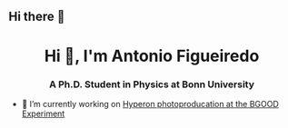 ## Hi there 👋

<!--
**AntonioFigueiredo/AntonioFigueiredo** is a ✨ _special_ ✨ repository because its `README.md` (this file) appears on your GitHub profile.

Here are some ideas to get you started:

- 🔭 I’m currently working on ...
- 🌱 I’m currently learning ...
- 👯 I’m looking to collaborate on ...
- 🤔 I’m looking for help with ...
- 💬 Ask me about ...
- 📫 How to reach me: ...
- 😄 Pronouns: ...
- ⚡ Fun fact: ...
-->

<h1 align="center">Hi 👋, I'm Antonio Figueiredo</h1>
<h3 align="center">A Ph.D. Student in Physics at Bonn University</h3>

- 🔭 I’m currently working on [Hyperon photoproducation at the BGOOD Experiment](https://www.pi.uni-bonn.de/bgood/en)

